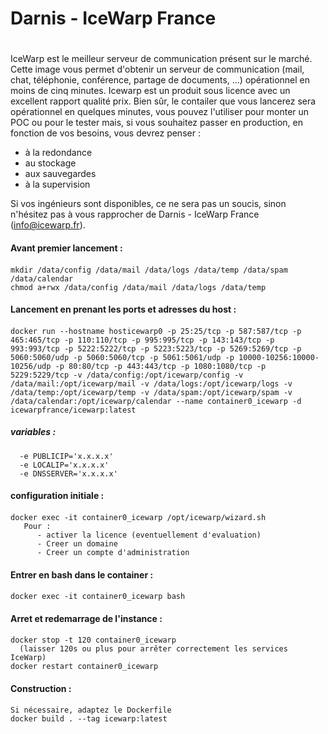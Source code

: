# Darnis - IceWarp France <h1>

IceWarp est le meilleur serveur de communication présent sur le marché.
Cette image vous permet d'obtenir un serveur de communication (mail, chat, téléphonie, conférence, partage de documents, ...) opérationnel en moins de cinq minutes.
Icewarp est un produit sous licence avec un excellent rapport qualité prix.
Bien sûr, le contailer que vous lancerez sera opérationnel en quelques minutes, vous pouvez l'utiliser pour monter un POC ou pour le tester mais, si vous souhaitez passer en production, en fonction de vos besoins, vous devrez penser :
* à la redondance
* au stockage
* aux sauvegardes
* à la supervision

Si vos ingénieurs sont disponibles, ce ne sera pas un soucis, sinon n'hésitez pas à vous rapprocher de Darnis - IceWarp France (info@icewarp.fr).

#### Avant premier lancement :<h4>
    mkdir /data/config /data/mail /data/logs /data/temp /data/spam /data/calendar
    chmod a+rwx /data/config /data/mail /data/logs /data/temp

#### Lancement en prenant les ports et adresses du host :<h4>
    docker run --hostname hosticewarp0 -p 25:25/tcp -p 587:587/tcp -p 465:465/tcp -p 110:110/tcp -p 995:995/tcp -p 143:143/tcp -p 993:993/tcp -p 5222:5222/tcp -p 5223:5223/tcp -p 5269:5269/tcp -p 5060:5060/udp -p 5060:5060/tcp -p 5061:5061/udp -p 10000-10256:10000-10256/udp -p 80:80/tcp -p 443:443/tcp -p 1080:1080/tcp -p 5229:5229/tcp -v /data/config:/opt/icewarp/config -v /data/mail:/opt/icewarp/mail -v /data/logs:/opt/icewarp/logs -v /data/temp:/opt/icewarp/temp -v /data/spam:/opt/icewarp/spam -v /data/calendar:/opt/icewarp/calendar --name container0_icewarp -d icewarpfrance/icewarp:latest

##### variables :<h5>
      -e PUBLICIP='x.x.x.x'
      -e LOCALIP='x.x.x.x'
      -e DNSSERVER='x.x.x.x'

#### configuration initiale :<h4>
    docker exec -it container0_icewarp /opt/icewarp/wizard.sh
       Pour :
          - activer la licence (eventuellement d'evaluation)
          - Creer un domaine
          - Creer un compte d'administration

#### Entrer en bash dans le container :<h4>
    docker exec -it container0_icewarp bash

#### Arret et redemarrage de l'instance :<h4>
    docker stop -t 120 container0_icewarp
      (laisser 120s ou plus pour arrêter correctement les services IceWarp)
    docker restart container0_icewarp

#### Construction :<h4>
    Si nécessaire, adaptez le Dockerfile
    docker build . --tag icewarp:latest
